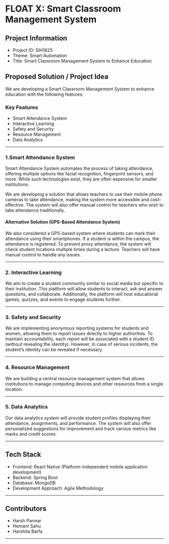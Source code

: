 # FLOAT X: Smart Classroom Management System

## Project Information

- Project ID: SIH1625
- Theme: Smart Automation
- Title: Smart Classroom Management System to Enhance Education

## Proposed Solution / Project Idea

We are developing a Smart Classroom Management System to enhance education with the following features:

### Key Features

- Smart Attendance System
- Interactive Learning
- Safety and Security
- Resource Management
- Data Analytics

---

### 1.Smart Attendance System

Smart Attendance System automates the process of taking attendance, offering multiple options like facial recognition, fingerprint sensors, and more. While such technologies exist, they are often expensive for smaller institutions.

We are developing a solution that allows teachers to use their mobile phone cameras to take attendance, making the system more accessible and cost-effective. The system will also offer manual control for teachers who wish to take attendance traditionally.

#### Alternative Solution (GPS-Based Attendance System)

We also considered a GPS-based system where students can mark their attendance using their smartphones. If a student is within the campus, the attendance is registered. To prevent proxy attendance, the system will check student locations multiple times during a lecture. Teachers will have manual control to handle any issues.

---

### 2. Interactive Learning

We aim to create a student community similar to social media but specific to their institution. This platform will allow students to interact, ask and answer questions, and collaborate. Additionally, the platform will host educational games, quizzes, and events to engage students further.

---

### 3. Safety and Security

We are implementing anonymous reporting systems for students and women, allowing them to report issues directly to higher authorities. To maintain accountability, each report will be associated with a student ID (without revealing the identity). However, in case of serious incidents, the student’s identity can be revealed if necessary.

---

### 4. Resource Management

We are building a central resource management system that allows institutions to manage computing devices and other resources from a single location.

---

### 5. Data Analytics

Our data analytics system will provide student profiles displaying their attendance, assignments, and performance. The system will also offer personalized suggestions for improvement and track various metrics like marks and credit scores.

---

## Tech Stack

- Frontend: React Native (Platform-independent mobile application development)
- Backend: Spring Boot
- Database: MongoDB
- Development Approach: Agile Methodology

---

## Contributors

- Harsh Parmar
- Hemant Sahu
- Harshita Barfa
---
